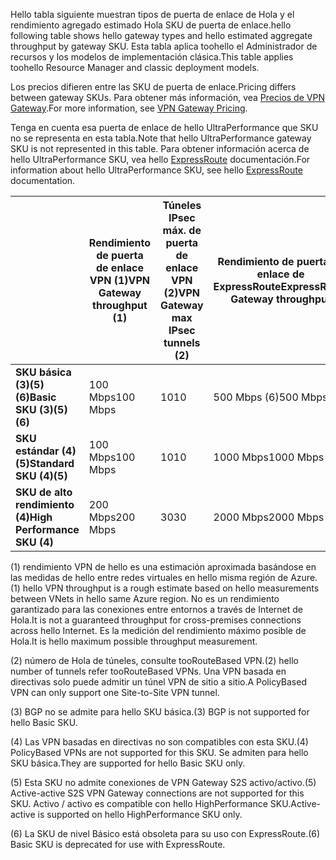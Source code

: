 <span data-ttu-id="eae5e-101">Hello tabla siguiente muestran tipos de puerta de enlace de Hola y el rendimiento agregado estimado Hola SKU de puerta de enlace.</span><span class="sxs-lookup"><span data-stu-id="eae5e-101">hello following table shows hello gateway types and hello estimated aggregate throughput by gateway SKU.</span></span> <span data-ttu-id="eae5e-102">Esta tabla aplica toohello el Administrador de recursos y los modelos de implementación clásica.</span><span class="sxs-lookup"><span data-stu-id="eae5e-102">This table applies toohello Resource Manager and classic deployment models.</span></span> 

<span data-ttu-id="eae5e-103">Los precios difieren entre las SKU de puerta de enlace.</span><span class="sxs-lookup"><span data-stu-id="eae5e-103">Pricing differs between gateway SKUs.</span></span> <span data-ttu-id="eae5e-104">Para obtener más información, vea [Precios de VPN Gateway](https://azure.microsoft.com/pricing/details/vpn-gateway).</span><span class="sxs-lookup"><span data-stu-id="eae5e-104">For more information, see [VPN Gateway Pricing](https://azure.microsoft.com/pricing/details/vpn-gateway).</span></span>

<span data-ttu-id="eae5e-105">Tenga en cuenta esa puerta de enlace de hello UltraPerformance que SKU no se representa en esta tabla.</span><span class="sxs-lookup"><span data-stu-id="eae5e-105">Note that hello UltraPerformance gateway SKU is not represented in this table.</span></span> <span data-ttu-id="eae5e-106">Para obtener información acerca de hello UltraPerformance SKU, vea hello [ExpressRoute](../articles/expressroute/expressroute-about-virtual-network-gateways.md) documentación.</span><span class="sxs-lookup"><span data-stu-id="eae5e-106">For information about hello UltraPerformance SKU, see hello [ExpressRoute](../articles/expressroute/expressroute-about-virtual-network-gateways.md) documentation.</span></span>

|  | <span data-ttu-id="eae5e-107">**Rendimiento de puerta de enlace VPN (1)**</span><span class="sxs-lookup"><span data-stu-id="eae5e-107">**VPN Gateway throughput (1)**</span></span> | <span data-ttu-id="eae5e-108">**Túneles IPsec máx. de puerta de enlace VPN (2)**</span><span class="sxs-lookup"><span data-stu-id="eae5e-108">**VPN Gateway max IPsec tunnels (2)**</span></span> | <span data-ttu-id="eae5e-109">**Rendimiento de puerta de enlace de ExpressRoute**</span><span class="sxs-lookup"><span data-stu-id="eae5e-109">**ExpressRoute Gateway throughput**</span></span> | <span data-ttu-id="eae5e-110">**Puerta de enlace de VPN y ExpressRoute coexisten**</span><span class="sxs-lookup"><span data-stu-id="eae5e-110">**VPN Gateway and ExpressRoute coexist**</span></span> |
| --- | --- | --- | --- | --- |
| <span data-ttu-id="eae5e-111">**SKU básica (3)(5)(6)**</span><span class="sxs-lookup"><span data-stu-id="eae5e-111">**Basic SKU (3)(5)(6)**</span></span> |<span data-ttu-id="eae5e-112">100 Mbps</span><span class="sxs-lookup"><span data-stu-id="eae5e-112">100 Mbps</span></span> |<span data-ttu-id="eae5e-113">10</span><span class="sxs-lookup"><span data-stu-id="eae5e-113">10</span></span> |<span data-ttu-id="eae5e-114">500 Mbps (6)</span><span class="sxs-lookup"><span data-stu-id="eae5e-114">500 Mbps (6)</span></span> |<span data-ttu-id="eae5e-115">No</span><span class="sxs-lookup"><span data-stu-id="eae5e-115">No</span></span> |
| <span data-ttu-id="eae5e-116">**SKU estándar (4)(5)**</span><span class="sxs-lookup"><span data-stu-id="eae5e-116">**Standard SKU (4)(5)**</span></span> |<span data-ttu-id="eae5e-117">100 Mbps</span><span class="sxs-lookup"><span data-stu-id="eae5e-117">100 Mbps</span></span> |<span data-ttu-id="eae5e-118">10</span><span class="sxs-lookup"><span data-stu-id="eae5e-118">10</span></span> |<span data-ttu-id="eae5e-119">1000 Mbps</span><span class="sxs-lookup"><span data-stu-id="eae5e-119">1000 Mbps</span></span> |<span data-ttu-id="eae5e-120">Sí</span><span class="sxs-lookup"><span data-stu-id="eae5e-120">Yes</span></span> |
| <span data-ttu-id="eae5e-121">**SKU de alto rendimiento (4)**</span><span class="sxs-lookup"><span data-stu-id="eae5e-121">**High Performance SKU (4)**</span></span> |<span data-ttu-id="eae5e-122">200 Mbps</span><span class="sxs-lookup"><span data-stu-id="eae5e-122">200 Mbps</span></span> |<span data-ttu-id="eae5e-123">30</span><span class="sxs-lookup"><span data-stu-id="eae5e-123">30</span></span> |<span data-ttu-id="eae5e-124">2000 Mbps</span><span class="sxs-lookup"><span data-stu-id="eae5e-124">2000 Mbps</span></span> |<span data-ttu-id="eae5e-125">Sí</span><span class="sxs-lookup"><span data-stu-id="eae5e-125">Yes</span></span> |


<span data-ttu-id="eae5e-126">(1) rendimiento VPN de hello es una estimación aproximada basándose en las medidas de hello entre redes virtuales en hello misma región de Azure.</span><span class="sxs-lookup"><span data-stu-id="eae5e-126">(1) hello VPN throughput is a rough estimate based on hello measurements between VNets in hello same Azure region.</span></span> <span data-ttu-id="eae5e-127">No es un rendimiento garantizado para las conexiones entre entornos a través de Internet de Hola.</span><span class="sxs-lookup"><span data-stu-id="eae5e-127">It is not a guaranteed throughput for cross-premises connections across hello Internet.</span></span> <span data-ttu-id="eae5e-128">Es la medición del rendimiento máximo posible de Hola.</span><span class="sxs-lookup"><span data-stu-id="eae5e-128">It is hello maximum possible throughput measurement.</span></span>

<span data-ttu-id="eae5e-129">(2) número de Hola de túneles, consulte tooRouteBased VPN.</span><span class="sxs-lookup"><span data-stu-id="eae5e-129">(2) hello number of tunnels refer tooRouteBased VPNs.</span></span> <span data-ttu-id="eae5e-130">Una VPN basada en directivas solo puede admitir un túnel VPN de sitio a sitio.</span><span class="sxs-lookup"><span data-stu-id="eae5e-130">A PolicyBased VPN can only support one Site-to-Site VPN tunnel.</span></span>

<span data-ttu-id="eae5e-131">(3) BGP no se admite para hello SKU básica.</span><span class="sxs-lookup"><span data-stu-id="eae5e-131">(3) BGP is not supported for hello Basic SKU.</span></span>

<span data-ttu-id="eae5e-132">(4) Las VPN basadas en directivas no son compatibles con esta SKU.</span><span class="sxs-lookup"><span data-stu-id="eae5e-132">(4) PolicyBased VPNs are not supported for this SKU.</span></span> <span data-ttu-id="eae5e-133">Se admiten para hello SKU básica.</span><span class="sxs-lookup"><span data-stu-id="eae5e-133">They are supported for hello Basic SKU only.</span></span>

<span data-ttu-id="eae5e-134">(5) Esta SKU no admite conexiones de VPN Gateway S2S activo/activo.</span><span class="sxs-lookup"><span data-stu-id="eae5e-134">(5) Active-active S2S VPN Gateway connections are not supported for this SKU.</span></span> <span data-ttu-id="eae5e-135">Activo / activo es compatible con hello HighPerformance SKU.</span><span class="sxs-lookup"><span data-stu-id="eae5e-135">Active-active is supported on hello HighPerformance SKU only.</span></span>

<span data-ttu-id="eae5e-136">(6) La SKU de nivel Básico está obsoleta para su uso con ExpressRoute.</span><span class="sxs-lookup"><span data-stu-id="eae5e-136">(6) Basic SKU is deprecated for use with ExpressRoute.</span></span>
